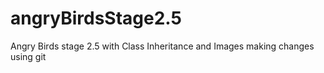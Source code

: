 # angryBirdsStage2.5
Angry Birds stage 2.5 with Class Inheritance and Images
making changes using git

